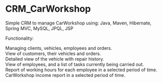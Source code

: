 # CRM_CarWorkshop
Simple CRM to manage CarWorkshop using: Java, Maven, Hibernate, Spring MVC, MySQL, JPQL, JSP

Functionality:

Managing clients, vehicles, employees and orders.  
View of customers, their vehicles and orders.  
Detailed view of the vehicle with repair history.  
View of employees, and a list of tasks currently being carried out.  
Report of working hours for each employee in a selected period of time.  
CarWorkshop income report in a selected period of time.  
